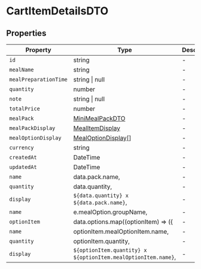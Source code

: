 # CartItemDetailsDTO

## Properties

| Property | Type | Description |
|----------|------|-------------|
| `id` | string | - |
| `mealName` | string | - |
| `mealPreparationTime` | string \| null | - |
| `quantity` | number | - |
| `note` | string \| null | - |
| `totalPrice` | number | - |
| `mealPack` | [MiniMealPackDTO](../dtos/MiniMealPackDTO.md) | - |
| `mealPackDisplay` | [MealItemDisplay](../interfaces/MealItemDisplay.md) | - |
| `mealOptionDisplay` | [MealOptionDisplay](../interfaces/MealOptionDisplay.md)[] | - |
| `currency` | string | - |
| `createdAt` | DateTime | - |
| `updatedAt` | DateTime | - |
| `name` | data.pack.name, | - |
| `quantity` | data.quantity, | - |
| `display` | `${data.quantity} x ${data.pack.name}`, | - |
| `name` | e.mealOption.groupName, | - |
| `optionItem` | data.options.map((optionItem) => ({ | - |
| `name` | optionItem.mealOptionItem.name, | - |
| `quantity` | optionItem.quantity, | - |
| `display` | `${optionItem.quantity} x ${optionItem.mealOptionItem.name}`, | - |
